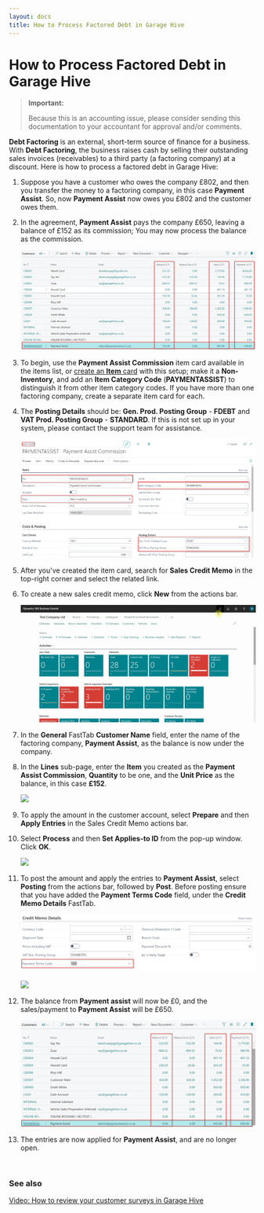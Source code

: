 ```yaml
---
layout: docs
title: How to Process Factored Debt in Garage Hive
---
```


# How to Process Factored Debt in Garage Hive

> **Important:**
>
> Because this is an accounting issue, please consider sending this documentation to your accountant for approval and/or comments.

**Debt Factoring** is an external, short-term source of finance for a business. With **Debt Factoring**, the business raises cash by selling their outstanding sales invoices (receivables) to a third party (a factoring company) at a discount. Here is how to process a factored debt in Garage Hive:
1. Suppose you have a customer who owes the company £802, and then you transfer the money to a factoring company, in this case **Payment Assist**. So, now **Payment Assist** now owes you £802 and the customer owes them.
1. In the agreement, **Payment Assist** pays the company £650, leaving a balance of £152 as its commission; You may now process the balance as the commission.

   ![](media/garagehive-processing-factored-debt1.png)

1. To begin, use the **Payment Assist Commission** item card available in the items list, or [create an **Item** card](garagehive-create-an-item-card.html) with this setup; make it a **Non-Inventory**, and add an **Item Category Code** (**PAYMENTASSIST**) to distinguish it from other item category codes. If you have more than one factoring company, create a separate item card for each.
1. The **Posting Details** should be: **Gen. Prod. Posting Group** - **FDEBT** and **VAT Prod. Posting Group** - **STANDARD**. If this is not set up in your system, please contact the support team for assistance.

   ![](media/garagehive-processing-factored-debt2.png)

1. After you've created the item card, search for **Sales Credit Memo** in the top-right corner and select the related link.
1. To create a new sales credit memo, click **New** from the actions bar.

   ![](media/garagehive-processing-factored-debt3.gif)

1. In the **General** FastTab **Customer Name** field, enter the name of the factoring company, **Payment Assist**, as the balance is now under the company.
1. In the **Lines** sub-page, enter the **Item** you created as the **Payment Assist Commission**, **Quantity** to be one, and the **Unit Price** as the balance, in this case **£152**.

   ![](media/garagehive-processing-factored-debt4.gif)

1. To apply the amount in the customer account, select **Prepare** and then **Apply Entries** in the Sales Credit Memo actions bar.
1. Select **Process** and then **Set Applies-to ID** from the pop-up window. Click **OK**.

   ![](media/garagehive-processing-factored-debt7.gif)

1. To post the amount and apply the entries to **Payment Assist**, select **Posting** from the actions bar, followed by **Post**. Before posting ensure that you have added the **Payment Terms Code** field, under the **Credit Memo Details** FastTab.

   ![](media/garagehive-processing-factored-debt5a.png)
   
   ![](media/garagehive-processing-factored-debt5.gif)

1. The balance from **Payment assist** will now be £0, and the sales/payment to **Payment Assist** will be £650.

   ![](media/garagehive-processing-factored-debt6.png)

1. The entries are now applied for **Payment Assist**, and are no longer open.


<br>

### See also

[Video: How to review your customer surveys in Garage Hive](https://www.youtube.com/watch?v=UWpPgs-rJJg&t=136s)

